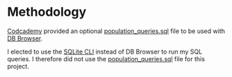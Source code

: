 # Methodology
[Codcademy](https://www.codecademy.com/) provided an optional [population_queries.sql](./population_queries.sql) file to be used with [DB Browser](https://sqlitebrowser.org/). 

I elected to use the [SQLite CLI](https://sqlite.org/cli.html) instead of DB Browser to run my SQL queries. I therefore did not use the [population_queries.sql](./population_queries.sql) file for this project.